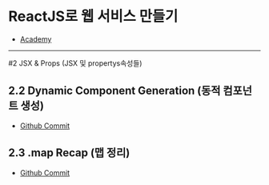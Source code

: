 # ReactJS로 웹 서비스 만들기
- [Academy](https://academy.nomadcoders.co/)

---

#2 JSX & Props (JSX 및 propertys속성들)

## 2.2 Dynamic Component Generation (동적 컴포넌트 생성)
- [Github Commit](https://github.com/nomadcoders/movie_app_2019/commit/1c1b76de8c9474f3b8744bbc1256c5e379dbf47c)

## 2.3 .map Recap (맵 정리)
- [Github Commit](https://github.com/nomadcoders/movie_app_2019/commit/37bffcefb8ff938f179eaa2f7aa03d0d4db9bc5d)